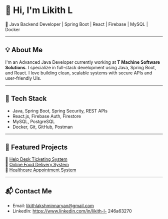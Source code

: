 # 👋 Hi, I'm Likith L

🎯 Java Backend Developer | Spring Boot | React | Firebase | MySQL | Docker

---

## 💡 About Me
I'm an Advanced Java Developer currently working at **T Machine Software Solutions**. I specialize in full-stack development using Java, Spring Boot, and React. I love building clean, scalable systems with secure APIs and user-friendly UIs.

---

## 🚀 Tech Stack
- Java, Spring Boot, Spring Security, REST APIs
- React.js, Firebase Auth, Firestore
- MySQL, PostgreSQL
- Docker, Git, GitHub, Postman

---

## 📂 Featured Projects
🔹 [Help Desk Ticketing System](https://github.com/likith22102002/Help-Desk-Support-System)  
🔹 [Online Food Delivery System](https://github.com/likith22102002/online-food-delivery)  
🔹 [Healthcare Appointment System](https://github.com/likith22102002/healthcare-appointment-system)

---

## 📬 Contact Me
- Email: likithlakshminnaryan@gmail.com  
- LinkedIn: https://www.linkedin.com/in/likith-l- 
246a63270 
